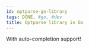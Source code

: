 ```yaml
---
id: optparse-go-library
tags: DONE, #go, #dev
title: Optparse library in Go
---
```


With auto-completion support!